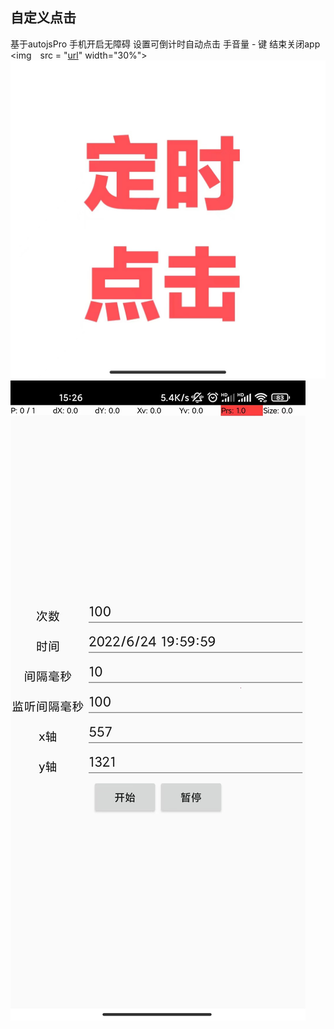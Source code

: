 ## 自定义点击
基于autojsPro 手机开启无障碍 设置可倒计时自动点击
手音量 - 键 结束关闭app
<img src = "[url](https://github.com/ZeroShiro/timeClick/blob/master/icon.jpeg)" width="30%"> 
![image](https://github.com/ZeroShiro/timeClick/blob/master/icon.jpeg)
![image](https://github.com/ZeroShiro/timeClick/blob/master/ui.jpeg)
